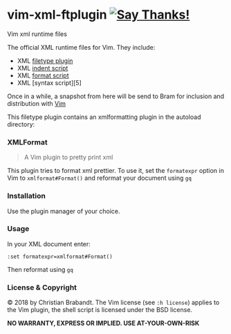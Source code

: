 # vim-xml-ftplugin [![Say Thanks!](https://img.shields.io/badge/Say%20Thanks-!-1EAEDB.svg)](https://saythanks.io/to/chrisbra)
Vim xml runtime files

The official XML runtime files for Vim. They include:
* XML [filetype plugin][1]
* XML [indent script][2]
* XML [format script][3]
* XML [syntax script][5]

Once in a while, a snapshot from here will be send to Bram for inclusion and distribution with [Vim][4]

This filetype plugin contains an xmlformatting plugin in the autoload directory:

### XMLFormat
> A Vim plugin to pretty print xml

This plugin tries to format xml prettier. To use it, set the `formatexpr` option in Vim to `xmlformat#Format()` and reformat your document using `gq`

### Installation
Use the plugin manager of your choice.

### Usage

In your XML document enter:
```
:set formatexpr=xmlformat#Format()
```
Then reformat using `gq`

### License & Copyright

© 2018 by Christian Brabandt. The Vim license (see `:h license`) applies to the Vim plugin, the shell script is licensed under the BSD license.

__NO WARRANTY, EXPRESS OR IMPLIED.  USE AT-YOUR-OWN-RISK__

[1]: https://github.com/chrisbra/vim-xml-ftplugin/blob/master/ftplugin/xml.vim
[2]: https://github.com/chrisbra/vim-xml-ftplugin/blob/master/indent/xml.vim
[3]: https://github.com/chrisbra/vim-xml-ftplugin/blob/master/autoload/xmlformat.vim
[3]: https://github.com/chrisbra/vim-xml-ftplugin/blob/master/syntax/xml.vim
[4]: https://www.github.com/vim/vim
